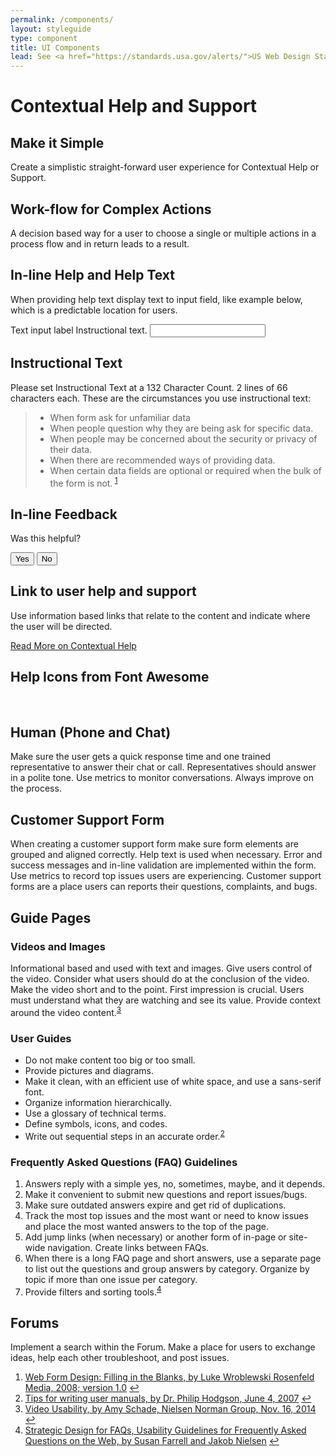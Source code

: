```yaml
---
permalink: /components/
layout: styleguide
type: component
title: UI Components
lead: See <a href="https://standards.usa.gov/alerts/">US Web Design Standards</a> for design description.
---
```

  
<h1>Contextual Help and Support</h1>

<h2>Make it Simple</h2>

<p>Create a simplistic straight-forward user experience for Contextual Help or Support.</p>

<h2>Work-flow for Complex Actions</h2>

<p>A decision based way for a user to choose a single or multiple actions in a process flow and in return leads to a result.</p>

<h2>In-line Help and Help Text</h2>

<p>When providing help text display text to input field, like example below, which is a predictable location for users. </p>

<div class="preview">
  <label for="input-type-text">Text input label</label>
  <span class="usa-form-hint">Instructional text.</span>
  <input id="input-type-text" name="input-type-text" type="text">
</div>

<h2>Instructional Text</h2>

<p>Please set Instructional Text at a 132 Character Count. 2 lines of 66 characters each. These are the circumstances you use instructional text:</p>

<blockquote>

  <ul>
    <li>When form ask for unfamiliar data</li>
    <li>When people question why they are being ask for specific data.</li>
    <li>When people may be concerned about the security or privacy of their data.</li>
    <li>When there are recommended ways of providing data.</li>
    <li>When certain data fields are optional or required when the bulk of the form is not.<sup id="fnref:WebFormDesign1">
    <a href="#fn:WebFormDesign1" class="footnote">1</a></sup></li>
  </ul> 

</blockquote>

<h2>In-line Feedback</h2>
<div class="preview">
  <p>Was this helpful?</p>
  <button class="usa-button-outline" type="button">Yes</button>
  <button class="usa-button-outline" type="button">No</button>
</div>

<h2>Link to user help and support</h2>

<p>Use information based links that relate to the content and indicate where the user will be directed.</p>

<div class="preview">
  <p><a href="#">Read More on Contextual Help</a></p>
</div>

<h2>Help Icons from Font Awesome</h2>
<div class="preview">
  <i class="fa fa-question-circle-o"></i>&nbsp;<i class="fa fa-info-circle"></i>&nbsp;<i class="fa fa-life-ring"></i>
</div>

<h2>Human (Phone and Chat)</h2>

<p>Make sure the user gets a quick response time and one trained representative to answer their chat or call. Representatives should answer in a polite tone. Use metrics to monitor conversations. Always improve on the process. </p>

<h2>Customer Support Form</h2>

<p>When creating a customer support form make sure form elements are grouped and aligned correctly. Help text is used when necessary. Error and success messages and in-line validation are implemented within the form. Use metrics to record top issues users are experiencing. Customer support forms are a place users can reports their questions, complaints, and bugs.</p>

<h2>Guide Pages</h2>

<h3>Videos and Images</h3>

<p>Informational based and used with text and images. Give users control of the video. Consider what users should do at the conclusion of the video. Make the video short and to the point. First impression is crucial. Users must understand what they are watching and see its value. Provide context around the video content.<sup id="fnref:VideoDesign2"><a href="#fn:VideoDesign2" class="footnote">3</a></sup></p>

<h3>User Guides</h3>

<ul>
  <li>Do not make content too big or too small.</li>
  <li>Provide pictures and diagrams.</li>
  <li>Make it clean, with an efficient use of white space, and use a sans-serif font.</li>
  <li>Organize information hierarchically.</li>
  <li>Use a glossary of technical terms.</li>
  <li>Define symbols, icons, and codes.</li>
  <li>Write out sequential steps in an accurate order.<sup id="fnref:GuideDesign2"><a href="#fn:GuideDesign2" class="footnote">2</a></sup></li>
</ul>

<h3>Frequently Asked Questions (FAQ) Guidelines</h3>
<ol>
  <li>Answers reply with a simple yes, no, sometimes, maybe, and it depends.</li>
  <li>Make it convenient to submit new questions and report issues/bugs.</li>
  <li>Make sure outdated answers expire and get rid of duplications.</li>
  <li>Track the most top issues and the most want or need to know issues and place the most wanted answers to the top of the page.</li>
  <li>Add jump links (when necessary) or another form of in-page or site-wide navigation. Create links between FAQs.</li>
  <li>When there is a long FAQ page and short answers, use a separate page to list out the questions and group answers by category. Organize by topic if more than one issue per category.</li>
  <li>Provide filters and sorting tools.<sup id="fnref:faqDesign3"><a href="#fn:faqDesign3" class="footnote">4</a></sup></li>
</ol>

<h2>Forums</h2>

<p>Implement a search within the Forum. Make a place for users to exchange ideas, help each other troubleshoot, and post issues.</p>

<div class="footnotes">
<ol>
  <li id="fn:WebFormDesign1">
    <a href="http://www.amazon.com/gp/product/B004VFUP2I/ref=dp-kindle-redirect?ie=UTF8&btkr=1">Web Form Design: Filling in the Blanks, by Luke Wroblewski Rosenfeld Media, 2008; version 1.0</a>
    <a href="#fnref:WebFormDesign1" class="reversefootnote">↩</a>
  </li>
  <li id="fn:GuideDesign2">
    <a href="http://www.userfocus.co.uk/articles/usermanuals.html">Tips for writing user manuals, by Dr. Philip Hodgson, June 4, 2007</a>
    <a href="#fnref:GuideDesign2" class="reversefootnote">↩</a>
  </li>
  <li id="fn:VideoDesign2">
    <a href="https://www.nngroup.com/articles/video-usability/">Video Usability, by Amy Schade, Nielsen Norman Group, Nov. 16, 2014</a>
    <a href="#fnref:VideoDesign2" class="reversefootnote">↩</a>
  </li>
  <li id="fn:faqDesign3">
    <a href="https://www.nngroup.com/reports/strategic-design-faqs/">Strategic Design for FAQs, Usability Guidelines for Frequently Asked Questions on the Web, by Susan Farrell and Jakob Nielsen</a>
    <a href="#fnref:faqDesign3" class="reversefootnote">↩</a>
  </li>
</ol>
</div>
